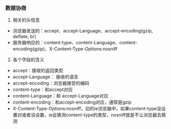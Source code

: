 ### 数据协商

1. 相关的头信息

- 浏览器发送的：accept、accept-Language、accept-encoding(gzip, deflate, br)
- 服务器响应的：content-type、content-Language、content-encoding(gzip)、X-Content-Type-Options:nosniff

2. 各个字段的含义

- accept：接收的返回类型
- accept-Language： 接收的语言
- accept-encoding：浏览器接受的编码
- content-type：和accept对应
- content-Language：和  accept-Language对应
- content-encoding：和accept-encoding对应，通常是gzip
-  X-Content-Type-Options:nosniff，旧的ie浏览器中，如果content-type没设置对或者没设置，ie会猜测content-type的类型，nosniff就是不让浏览器去猜测

